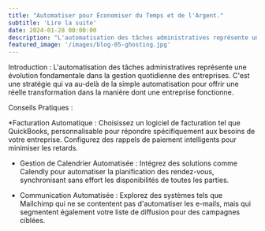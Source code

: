```yaml
---
title: "Automatiser pour Économiser du Temps et de l'Argent."
subtitle: 'Lire la suite'
date: 2024-01-28 00:00:00
description: "L'automatisation des tâches administratives représente une évolution fondamentale dans la gestion quotidienne des entreprises."
featured_image: '/images/blog-05-ghosting.jpg'
---
```

Introduction :
L'automatisation des tâches administratives représente une évolution fondamentale dans la gestion quotidienne des entreprises. C'est une stratégie qui va au-delà de la simple automatisation pour offrir une réelle transformation dans la manière dont une entreprise fonctionne.

Conseils Pratiques :

*Facturation Automatique : Choisissez un logiciel de facturation tel que QuickBooks, personnalisable pour répondre spécifiquement aux besoins de votre entreprise. Configurez des rappels de paiement intelligents pour minimiser les retards.

* Gestion de Calendrier Automatisée : Intégrez des solutions comme Calendly pour automatiser la planification des rendez-vous, synchronisant sans effort les disponibilités de toutes les parties.

* Communication Automatisée : Explorez des systèmes tels que Mailchimp qui ne se contentent pas d'automatiser les e-mails, mais qui segmentent également votre liste de diffusion pour des campagnes ciblées.

